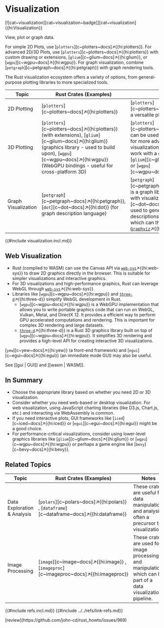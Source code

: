 # Visualization

[![cat~visualization][cat~visualization~badge]][cat~visualization]{{hi:Visualization}}

View, plot or graph data.

For simple 2D Plots, use [`plotters`][c~plotters~docs]↗{{hi:plotters}}. For advanced 2D/3D Plots, use [`plotters`][c~plotters~docs]↗{{hi:plotters}} with custom drawing or extensions, [`glium`][c~glium~docs]↗{{hi:glium}}, or [`wgpu`][c~wgpu~docs]↗{{hi:wgpu}}. For graph visualization, combine [`petgraph`][c~petgraph~docs]↗{{hi:petgraph}} with graph rendering tools.

The Rust visualization ecosystem offers a variety of options, from general-purpose plotting libraries to more specialized tools.

| Topic | Rust Crates (Examples) | Notes |
|---|---|---|
| 2D Plotting | [`plotters`][c~plotters~docs]↗{{hi:plotters}} | [`plotters`][c~plotters~docs]↗{{hi:plotters}} is a versatile plotting library. |
| 3D Plotting | [`plotters`][c~plotters~docs]↗{{hi:plotters}} (with extensions), [`glium`][c~glium~docs]↗{{hi:glium}} (graphics library - used to build upon), [`wgpu`][c~wgpu~docs]↗{{hi:wgpu}} (WebGPU bindings - useful for cross-platform 3D) | [`plotters`][c~plotters~docs]↗{{hi:plotters}} can be used for basic 3D plots, but for more advanced 3D visualization, you'll likely need to work with a graphics library like [`glium`][c~glium~docs]↗{{hi:glium}} or [`wgpu`][c~wgpu~docs]↗{{hi:wgpu}}. |
| Graph Visualization | [`petgraph`][c~petgraph~docs]↗{{hi:petgraph}}, [`dot`][c~dot~docs]↗{{hi:dot}} (for graph description language) | [`petgraph`][c~petgraph~docs]↗{{hi:petgraph}} is a graph library that can be used with visualization tools. [`dot`][c~dot~docs]↗{{hi:dot}} can be used to generate graph descriptions in the DOT language, which can then be rendered by [`Graphviz`](https://graphviz.org/)↗{{hi:Graphviz}}. |

{{#include visualization.incl.md}}

## Web Visualization

- Rust (compiled to WASM) can use the Canvas API via [`web-sys`](https://crates.io/crates/web-sys)↗{{hi:web-sys}} to draw 2D graphics directly in the browser. This is suitable for simpler visualizations and interactive graphics.
- For 3D visualizations and high-performance graphics, Rust can leverage WebGL through [`web-sys`](https://crates.io/crates/web-sys)↗{{hi:web-sys}}.
- Libraries like [`wgpu`][c~wgpu~docs]↗{{hi:wgpu}} and [`three-d`](https://crates.io/crates/three-d)↗{{hi:three-d}} simplify WebGL development in Rust.
  - [`wgpu`][c~wgpu~docs]↗{{hi:wgpu}} is a WebGPU implementation that allows you to write portable graphics code that can run on WebGL, Vulkan, Metal, and DirectX 12. It provides a efficient way to perform GPU accelerated computations and rendering. This is important for complex 3D rendering and large datasets.
  - [`three-d`](https://crates.io/crates/three-d)↗{{hi:three-d}} is a Rust 3D graphics library built on top of [`wgpu`][c~wgpu~docs]↗{{hi:wgpu}}. It simplifies 3D rendering and provides a high-level API for creating interactive 3D visualizations.

[`yew`][c~yew~docs]↗{{hi:yew}} (a front-end framework) and [`egui`][c~egui~docs]↗{{hi:egui}} (an immediate mode GUI) may also be useful.

See [[gui | GUI]] and [[wasm | WASM]].

## In Summary

- Choose the appropriate library based on whether you need 2D or 3D visualization.
- Consider whether you need web-based or desktop visualization. For web visualization, using JavaScript charting libraries (like D3.js, Chart.js, etc.) and interacting via WebAssembly is common.
- If you need interactive plots, GUI frameworks like [`iced`][c~iced~docs]↗{{hi:iced}} or [`egui`][c~egui~docs]↗{{hi:egui}} might be a good choice.
- For performance-critical visualizations, consider using lower-level graphics libraries like [`glium`][c~glium~docs]↗{{hi:glium}} or [`wgpu`][c~wgpu~docs]↗{{hi:wgpu}} or perhaps a game engine like [`bevy`][c~bevy~docs]↗{{hi:bevy}}.

## Related Topics

| Topic | Rust Crates (Examples) | Notes |
|---|---|---|
| Data Exploration & Analysis | [`polars`][c~polars~docs]↗{{hi:polars}} , [`dataframe`][c~dataframe~docs]↗{{hi:dataframe}} | These crates are useful for data manipulation and analysis, often a precursor to visualization. |
| Image Processing | [`image`][c~image~docs]↗{{hi:image}} , [`imageproc`][c~imageproc~docs]↗{{hi:imageproc}} | These crates are used for image processing and manipulation, which can be part of a data visualization pipeline. |

{{#include refs.incl.md}}
{{#include ../../refs/link-refs.md}}

<div class="hidden">
[review](https://github.com/john-cd/rust_howto/issues/969)
</div>
